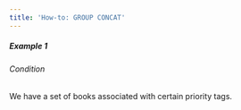```yaml
---
title: 'How-to: GROUP CONCAT'
---
```


##### Example 1

###### Condition

We have a set of books associated with certain priority tags.


